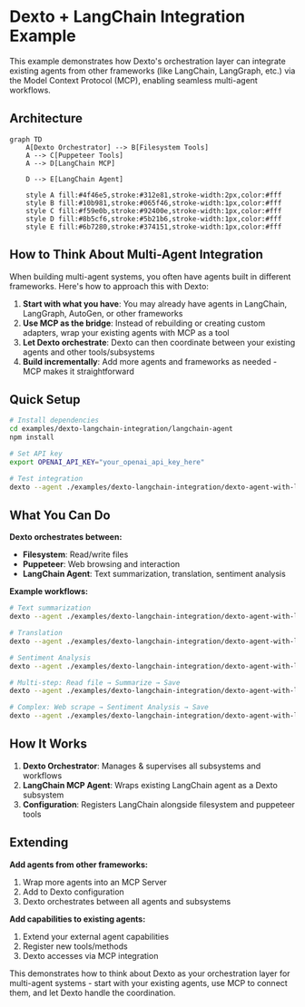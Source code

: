 # Dexto + LangChain Integration Example

This example demonstrates how Dexto's orchestration layer can integrate existing agents from other frameworks (like LangChain, LangGraph, etc.) via the Model Context Protocol (MCP), enabling seamless multi-agent workflows.

## Architecture

```mermaid
graph TD
    A[Dexto Orchestrator] --> B[Filesystem Tools]
    A --> C[Puppeteer Tools]
    A --> D[LangChain MCP]
    
    D --> E[LangChain Agent]
    
    style A fill:#4f46e5,stroke:#312e81,stroke-width:2px,color:#fff
    style B fill:#10b981,stroke:#065f46,stroke-width:1px,color:#fff
    style C fill:#f59e0b,stroke:#92400e,stroke-width:1px,color:#fff
    style D fill:#8b5cf6,stroke:#5b21b6,stroke-width:1px,color:#fff
    style E fill:#6b7280,stroke:#374151,stroke-width:1px,color:#fff
```

## How to Think About Multi-Agent Integration

When building multi-agent systems, you often have agents built in different frameworks. Here's how to approach this with Dexto:

1. **Start with what you have**: You may already have agents in LangChain, LangGraph, AutoGen, or other frameworks
2. **Use MCP as the bridge**: Instead of rebuilding or creating custom adapters, wrap your existing agents with MCP as a tool
3. **Let Dexto orchestrate**: Dexto can then coordinate between your existing agents and other tools/subsystems
4. **Build incrementally**: Add more agents and frameworks as needed - MCP makes it straightforward

## Quick Setup

```bash
# Install dependencies
cd examples/dexto-langchain-integration/langchain-agent
npm install

# Set API key
export OPENAI_API_KEY="your_openai_api_key_here"

# Test integration
dexto --agent ./examples/dexto-langchain-integration/dexto-agent-with-langchain.yml "Solve: 2^10 + 15 * 3"
```

## What You Can Do

**Dexto orchestrates between:**
- **Filesystem**: Read/write files
- **Puppeteer**: Web browsing and interaction
- **LangChain Agent**: Text summarization, translation, sentiment analysis

**Example workflows:**
```bash
# Text summarization
dexto --agent ./examples/dexto-langchain-integration/dexto-agent-with-langchain.yml "Summarize this article: Artificial intelligence has transformed how we work, with tools like ChatGPT and GitHub Copilot becoming essential for developers. These AI assistants help write code, debug issues, and even design entire applications. The impact extends beyond coding - AI is reshaping customer service, content creation, and decision-making processes across industries."

# Translation
dexto --agent ./examples/dexto-langchain-integration/dexto-agent-with-langchain.yml "Translate this text to Spanish: The weather is beautiful today and I'm going to the park to enjoy the sunshine."

# Sentiment Analysis
dexto --agent ./examples/dexto-langchain-integration/dexto-agent-with-langchain.yml "Analyze the sentiment of this customer review: 'I absolutely love this product! The quality is amazing and the customer service was outstanding. Best purchase I've made this year.'"

# Multi-step: Read file → Summarize → Save
dexto --agent ./examples/dexto-langchain-integration/dexto-agent-with-langchain.yml "Read README.md, summarize it, save the summary"

# Complex: Web scrape → Sentiment Analysis → Save
dexto --agent ./examples/dexto-langchain-integration/dexto-agent-with-langchain.yml "Search for customer reviews about our product, analyze the sentiment, save as sentiment_report.md"
```

## How It Works

1. **Dexto Orchestrator**: Manages & supervises all subsystems and workflows
2. **LangChain MCP Agent**: Wraps existing LangChain agent as a Dexto subsystem
3. **Configuration**: Registers LangChain alongside filesystem and puppeteer tools

## Extending

**Add agents from other frameworks:**
1. Wrap more agents into an MCP Server
2. Add to Dexto configuration
3. Dexto orchestrates between all agents and subsystems

**Add capabilities to existing agents:**
1. Extend your external agent capabilities
2. Register new tools/methods
3. Dexto accesses via MCP integration

This demonstrates how to think about Dexto as your orchestration layer for multi-agent systems - start with your existing agents, use MCP to connect them, and let Dexto handle the coordination.
